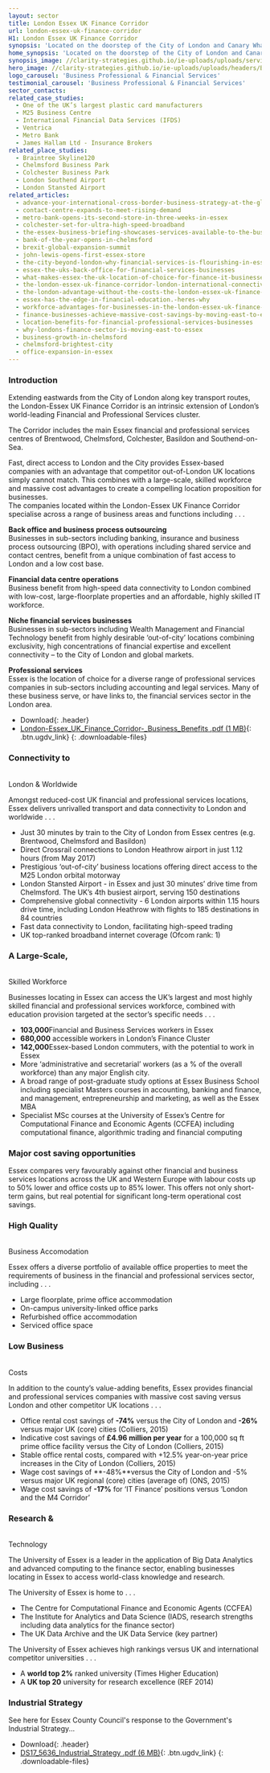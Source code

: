 ```yaml
---
layout: sector
title: London Essex UK Finance Corridor
url: london-essex-uk-finance-corridor
H1: London Essex UK Finance Corridor
synopsis: 'Located on the doorstep of the City of London and Canary Wharf Essex is an ideal location for companies in the Business, Professional and Financial Services sector.'
home_synopsis: 'Located on the doorstep of the City of London and Canary Wharf Essex is an ideal location for companies in the Business, Professional and Financial Services sector.'
synopsis_image: //clarity-strategies.github.io/ie-uploads/uploads/services/BPDF_Synopsis_555x300.jpg
hero_image: //clarity-strategies.github.io/ie-uploads/uploads/headers/BPFS_Hero_Overlay_1980x600.jpg
logo_carousel: 'Business Professional & Financial Services'
testimonial_carousel: 'Business Professional & Financial Services'
sector_contacts:
related_case_studies:
  - One of the UK’s largest plastic card manufacturers
  - M25 Business Centre
  - International Financial Data Services (IFDS)
  - Ventrica
  - Metro Bank
  - James Hallam Ltd - Insurance Brokers
related_place_studies:
  - Braintree Skyline120
  - Chelmsford Business Park
  - Colchester Business Park
  - London Southend Airport
  - London Stansted Airport
related_articles:
  - advance-your-international-cross-border-business-strategy-at-the-global-exp
  - contact-centre-expands-to-meet-rising-demand
  - metro-bank-opens-its-second-store-in-three-weeks-in-essex
  - colchester-set-for-ultra-high-speed-broadband
  - the-essex-business-briefing-showcases-services-available-to-the-business-co
  - bank-of-the-year-opens-in-chelmsford
  - brexit-global-expansion-summit
  - john-lewis-opens-first-essex-store
  - the-city-beyond-london-why-financial-services-is-flourishing-in-essex
  - essex-the-uks-back-office-for-financial-services-businesses
  - what-makes-essex-the-uk-location-of-choice-for-finance-it-businesses-and-da
  - the-london-essex-uk-finance-corridor-london-international-connectivity-adva
  - the-london-advantage-without-the-costs-the-london-essex-uk-finance-corridor
  - essex-has-the-edge-in-financial-education.-heres-why
  - workforce-advantages-for-businesses-in-the-london-essex-uk-finance-corridor
  - finance-businesses-achieve-massive-cost-savings-by-moving-east-to-essex
  - location-benefits-for-financial-professional-services-businesses
  - why-londons-finance-sector-is-moving-east-to-essex
  - business-growth-in-chelmsford
  - chelmsford-brightest-city
  - office-expansion-in-essex
---
```



### Introduction

Extending eastwards from the City of London along key transport routes, the London-Essex UK Finance Corridor is an intrinsic extension of London’s world-leading Financial and Professional Services cluster.

The Corridor includes the main Essex financial and professional services centres of Brentwood, Chelmsford, Colchester, Basildon and Southend-on-Sea.

Fast, direct access to London and the City provides Essex-based companies with an advantage that competitor out-of-London UK locations simply cannot match. This combines with a large-scale, skilled workforce and massive cost advantages to create a compelling location proposition for businesses.
<br>The companies located within the London-Essex UK Finance Corridor specialise across a range of business areas and functions including . . .

**Back office and business process outsourcing**
<br>Businesses in sub-sectors including banking, insurance and business process outsourcing (BPO), with operations including shared service and contact centres, benefit from a unique combination of fast access to London and a low cost base.

**Financial data centre operations**
<br>Business benefit from high-speed data connectivity to London combined with low-cost, large-floorplate properties and an affordable, highly skilled IT workforce.

**Niche financial services businesses**
<br>Businesses in sub-sectors including Wealth Management and Financial Technology benefit from highly desirable ‘out-of-city’ locations combining exclusivity, high concentrations of financial expertise and excellent connectivity – to the City of London and global markets.

**Professional services**
<br>Essex is the location of choice for a diverse range of professional services companies in sub-sectors including accounting and legal services. Many of these business serve, or have links to, the financial services sector in the London area.

* Download{: .header}
* [London-Essex_UK_Finance_Corridor-_Business_Benefits .pdf (1 MB)](http://docs.google.com/viewer?url=http://investessex.co.uk/uploads/pdf/London-Essex_UK_Finance_Corridor-_Business_Benefits.pdf){: .btn.ugdv_link}
{: .downloadable-files}

### Connectivity to
<br>London & Worldwide

Amongst reduced-cost UK financial and professional services locations, Essex delivers unrivalled transport and data connectivity to London and worldwide . . .

* Just 30 minutes by train to the City of London from Essex centres (e.g. Brentwood, Chelmsford and Basildon)
* Direct Crossrail connections to London Heathrow airport in just 1.12 hours (from May 2017)
* Prestigious ‘out-of-city’ business locations offering direct access to the M25 London orbital motorway
* London Stansted Airport - in Essex and just 30 minutes’ drive time from Chelmsford. The UK’s 4th busiest airport, serving 150 destinations
* Comprehensive global connectivity - 6 London airports within 1.15 hours drive time, including London Heathrow with flights to 185 destinations in 84 countries
* Fast data connectivity to London, facilitating high-speed trading
* UK top-ranked broadband internet coverage (Ofcom rank: 1)

### A Large-Scale,
<br>Skilled Workforce

Businesses locating in Essex can access the UK’s largest and most highly skilled financial and professional services workforce, combined with education provision targeted at the sector’s specific needs . . .

* **103,000**Financial and Business Services workers in Essex
* **680,000** accessible workers in London’s Finance Cluster
* **142,000**Essex-based London commuters, with the potential to work in Essex
* More ‘administrative and secretarial’ workers (as a % of the overall workforce) than any major English city.
* A broad range of post-graduate study options at Essex Business School including specialist Masters courses in accounting, banking and finance, and management, entrepreneurship and marketing, as well as the Essex MBA
* Specialist MSc courses at the University of Essex’s Centre for Computational Finance and Economic Agents (CCFEA) including computational finance, algorithmic trading and financial computing

### Major cost saving opportunities

Essex compares very favourably against other financial and business services locations across the UK and Western Europe with labour costs up to 50% lower and office costs up to 85% lower. This offers not only short-term gains, but real potential for significant long-term operational cost savings.

### High Quality
<br>Business Accomodation

Essex offers a diverse portfolio of available office properties to meet the requirements of business in the financial and professional services sector, including . . .

* Large floorplate, prime office accommodation
* On-campus university-linked office parks
* Refurbished office accommodation
* Serviced office space

### Low Business
<br>Costs

In addition to the county’s value-adding benefits, Essex provides financial and professional services companies with massive cost saving versus London and other competitor UK locations . . .

* Office rental cost savings of **-74%** versus the City of London and **-26%** versus major UK (core) cities (Colliers, 2015)
* Indicative cost savings of **£4.96 million per year** for a 100,000 sq ft prime office facility versus the City of London (Colliers, 2015)
* Stable office rental costs, compared with +12.5% year-on-year price increases in the City of London (Colliers, 2015)
* Wage cost savings of **-48%**versus the City of London and -5% versus major UK regional (core) cities (average of) (ONS, 2015)
* Wage cost savings of **-17%** for ‘IT Finance’ positions versus ‘London and the M4 Corridor’

### Research &
<br>Technology

The University of Essex is a leader in the application of Big Data Analytics and advanced computing to the finance sector, enabling businesses locating in Essex to access world-class knowledge and research.

The University of Essex is home to . . .

* The Centre for Computational Finance and Economic Agents (CCFEA)
* The Institute for Analytics and Data Science (IADS, research strengths including data analytics for the finance sector)
* The UK Data Archive and the UK Data Service (key partner)

The University of Essex achieves high rankings versus UK and international competitor universities . . .

* A **world top 2%** ranked university (Times Higher Education)
* A **UK top 20** university for research excellence (REF 2014)

### Industrial Strategy

See here for Essex County Council's response to the Government's Industrial Strategy...

* Download{: .header}
* [DS17_5636_Industrial_Strategy .pdf (6 MB)](http://docs.google.com/viewer?url=http://investessex.co.uk/uploads/pdf/DS17_5636_Industrial_Strategy.pdf){: .btn.ugdv_link}
{: .downloadable-files}
